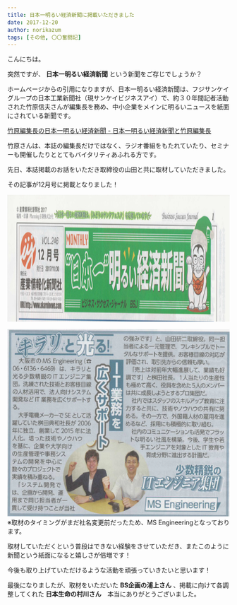 ```yaml
---
title: 日本一明るい経済新聞に掲載いただきました
date: 2017-12-20
author: norikazum
tags: [その他, 〇〇奮闘記]
---
```


こんにちは。

突然ですが、 **日本一明るい経済新聞** という新聞をご存じでしょうか？

ホームページからの引用になりますが、日本一明るい経済新聞は、フジサンケイグループの日本工業新聞社（現サンケイビジネスアイ）で、約３０年間記者活動された竹原信夫さんが編集長を務め、中小企業をメインに明るいニュースを紙面にされている新聞です。

[竹原編集長の日本一明るい経済新聞 - 日本一明るい経済新聞と竹原編集長](http://www.akaruinews.com/modules/s_pages/index.php?content_id=1)

竹原さんは、本誌の編集長だけではなく、ラジオ番組をもたれていたり、セミナーも開催したりととてもバイタリティあふれる方です。

先日、本誌掲載のお話をいただき取締役の山田と共に取材していただきました。

その記事が12月号に掲載となりました！

<a href="images/published-in-economic-newspaper-1.png"><img src="images/published-in-economic-newspaper-1.png" alt="" width="1230" height="287" class="aligncenter size-full wp-image-6098" /></a>

<a href="images/published-in-economic-newspaper-2.png"><img src="images/published-in-economic-newspaper-2.png" alt="" width="598" height="424" class="aligncenter size-full wp-image-6099" /></a>
※取材のタイミングがまだ社名変更前だったため、MS Engineeringとなっております。

取材していただくという普段はできない経験をさせていただき、またこのように新聞という紙面になると嬉しさが倍増です！

今後も取り上げていただけるような活動を頑張っていきたいと思います！

最後になりましたが、取材をいただいた **BS企画の浦上さん** 、掲載に向けて各調整してくれた **日本生命の村川さん**　本当にありがとうございました。